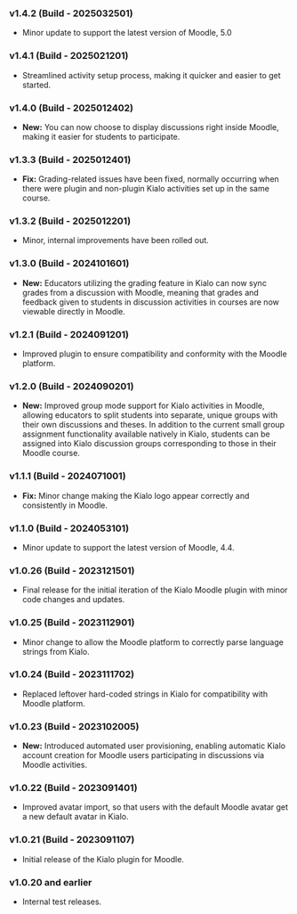 ### v1.4.2 (Build - 2025032501)

* Minor update to support the latest version of Moodle, 5.0

### v1.4.1 (Build - 2025021201)

* Streamlined activity setup process, making it quicker and easier to get started.

### v1.4.0 (Build - 2025012402)

* **New:** You can now choose to display discussions right inside Moodle, making it easier for students to participate.

### v1.3.3 (Build - 2025012401)

* **Fix:** Grading-related issues have been fixed, normally occurring when there were plugin and non-plugin Kialo activities set up in the same course.

### v1.3.2 (Build - 2025012201)

* Minor, internal improvements have been rolled out.

### v1.3.0 (Build - 2024101601)

* **New:** Educators utilizing the grading feature in Kialo can now sync grades from a discussion with Moodle, meaning that grades and feedback given to students in discussion activities in courses are now viewable directly in Moodle.

### v1.2.1 (Build - 2024091201)

* Improved plugin to ensure compatibility and conformity with the Moodle platform.

### v1.2.0 (Build - 2024090201)

* **New:** Improved group mode support for Kialo activities in Moodle, allowing educators to split students into separate, unique groups with their own discussions and theses. In addition to the current small group assignment functionality available natively in Kialo, students can be assigned into Kialo discussion groups corresponding to those in their Moodle course.

### v1.1.1 (Build - 2024071001)

* **Fix:** Minor change making the Kialo logo appear correctly and consistently in Moodle.

### v1.1.0 (Build - 2024053101)

* Minor update to support the latest version of Moodle, 4.4.

### v1.0.26 (Build - 2023121501)

* Final release for the initial iteration of the Kialo Moodle plugin with minor code changes and updates.

### v1.0.25 (Build - 2023112901)

* Minor change to allow the Moodle platform to correctly parse language strings from Kialo.

### v1.0.24 (Build - 2023111702)

* Replaced leftover hard-coded strings in Kialo for compatibility with Moodle platform.

### v1.0.23 (Build - 2023102005)

* **New:** Introduced automated user provisioning, enabling automatic Kialo account creation for Moodle users participating in discussions via Moodle activities.

### v1.0.22 (Build - 2023091401)

* Improved avatar import, so that users with the default Moodle avatar get a new default avatar in Kialo.

### v1.0.21 (Build - 2023091107)

* Initial release of the Kialo plugin for Moodle.

### v1.0.20 and earlier

* Internal test releases.
